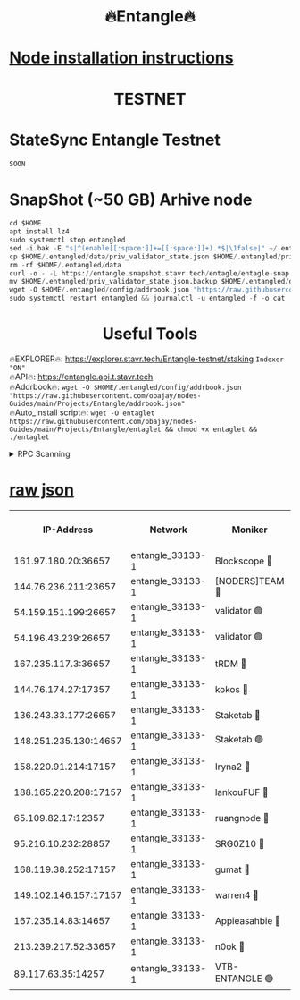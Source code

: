 <h1 align="center"> 🔥Entangle🔥</h1>

[Node installation instructions](https://github.com/obajay/nodes-Guides/tree/main/Projects/Entangle)
=

<h1 align="center"> TESTNET</h1>

# StateSync Entangle Testnet
```python
SOON
```
# SnapShot (~50 GB) Arhive node
```python
cd $HOME
apt install lz4
sudo systemctl stop entangled
sed -i.bak -E "s|^(enable[[:space:]]+=[[:space:]]+).*$|\1false|" ~/.entangled/config/config.toml
cp $HOME/.entangled/data/priv_validator_state.json $HOME/.entangled/priv_validator_state.json.backup
rm -rf $HOME/.entangled/data
curl -o - -L https://entangle.snapshot.stavr.tech/entagle/entagle-snap.tar.lz4 | lz4 -c -d - | tar -x -C $HOME/.entangled --strip-components 2
mv $HOME/.entangled/priv_validator_state.json.backup $HOME/.entangled/data/priv_validator_state.json
wget -O $HOME/.entangled/config/addrbook.json "https://raw.githubusercontent.com/obajay/nodes-Guides/main/Projects/Entangle/addrbook.json"
sudo systemctl restart entangled && journalctl -u entangled -f -o cat
```
 <h1 align="center"> Useful Tools</h1>
 
🔥EXPLORER🔥: https://explorer.stavr.tech/Entangle-testnet/staking        `Indexer "ON"` \
🔥API🔥:      https://entangle.api.t.stavr.tech \
🔥Addrbook🔥: ```wget -O $HOME/.entangled/config/addrbook.json "https://raw.githubusercontent.com/obajay/nodes-Guides/main/Projects/Entangle/addrbook.json"``` \
🔥Auto_install script🔥:  `wget -O entaglet https://raw.githubusercontent.com/obajay/nodes-Guides/main/Projects/Entangle/entaglet && chmod +x entaglet && ./entaglet`


<details>
<summary>RPC Scanning</summary>

<h2 align="center"> We scan nodes in real time every 4 hours. And we provide the final result of RPC endpoints.
We cannot influence the operation of these nodes in any way. </h2>


```python
If Voting Power is higher than 0 --> then the Node is a validator of the network and may be subject to attack and be a potential threat to the chain.
```
```python
We marked such validators with a red symbol
```

</details>

[raw json](https://rpc-check.entangt.stavr.tech/entangt/rpc-entangt-result.json)
=


<table><tr><th>IP-Address</th><th>Network</th><th>Moniker</th><th>Latest Block Height</th><th>Earliest Block Height</th><th>Catching Up</th><th>Tx Index</th><th>Voting Power</th><th>Scan Time</th></tr><tr><td>161.97.180.20:36657</td><td>entangle_33133-1</td><td>Blockscope 🔴</td><td>1218279</td><td>1</td><td>False</td><td>off</td><td>259586473635098</td><td>2023-12-20T07:13:35.751456373UTC</td></tr><tr><td>144.76.236.211:23657</td><td>entangle_33133-1</td><td>[NODERS]TEAM 🔴</td><td>1218282</td><td>1</td><td>False</td><td>off</td><td>47049700500000000</td><td>2023-12-20T07:13:48.287163495UTC</td></tr><tr><td>54.159.151.199:26657</td><td>entangle_33133-1</td><td>validator 🟢</td><td>1218283</td><td>1</td><td>False</td><td>on</td><td>0</td><td>2023-12-20T07:13:55.643948877UTC</td></tr><tr><td>54.196.43.239:26657</td><td>entangle_33133-1</td><td>validator 🟢</td><td>1218283</td><td>1</td><td>False</td><td>on</td><td>0</td><td>2023-12-20T07:13:56.271651094UTC</td></tr><tr><td>167.235.117.3:36657</td><td>entangle_33133-1</td><td>tRDM 🔴</td><td>1218283</td><td>1</td><td>False</td><td>on</td><td>57719660338000</td><td>2023-12-20T07:13:57.147323746UTC</td></tr><tr><td>144.76.174.27:17357</td><td>entangle_33133-1</td><td>kokos 🔴</td><td>1218281</td><td>145001</td><td>False</td><td>on</td><td>89890100000000</td><td>2023-12-20T07:13:45.228439906UTC</td></tr><tr><td>136.243.33.177:26657</td><td>entangle_33133-1</td><td>Staketab 🔴</td><td>1218282</td><td>660001</td><td>False</td><td>on</td><td>23111111100000</td><td>2023-12-20T07:13:50.679483739UTC</td></tr><tr><td>148.251.235.130:14657</td><td>entangle_33133-1</td><td>Staketab 🟢</td><td>1218279</td><td>660801</td><td>False</td><td>on</td><td>0</td><td>2023-12-20T07:13:35.480464671UTC</td></tr><tr><td>158.220.91.214:17157</td><td>entangle_33133-1</td><td>Iryna2 🔴</td><td>1218283</td><td>704001</td><td>False</td><td>on</td><td>180890937000019</td><td>2023-12-20T07:13:56.627594854UTC</td></tr><tr><td>188.165.220.208:17157</td><td>entangle_33133-1</td><td>lankouFUF 🔴</td><td>1218280</td><td>725001</td><td>False</td><td>on</td><td>180899900000002</td><td>2023-12-20T07:13:40.865405741UTC</td></tr><tr><td>65.109.82.17:12357</td><td>entangle_33133-1</td><td>ruangnode 🔴</td><td>1218279</td><td>806001</td><td>False</td><td>off</td><td>252606232826436</td><td>2023-12-20T07:13:36.204327962UTC</td></tr><tr><td>95.216.10.232:28857</td><td>entangle_33133-1</td><td>SRG0Z10 🔴</td><td>1218279</td><td>842001</td><td>False</td><td>off</td><td>10000001056590</td><td>2023-12-20T07:13:33.179635382UTC</td></tr><tr><td>168.119.38.252:17157</td><td>entangle_33133-1</td><td>gumat 🔴</td><td>1218280</td><td>962001</td><td>False</td><td>on</td><td>253013548351851</td><td>2023-12-20T07:13:40.594139685UTC</td></tr><tr><td>149.102.146.157:17157</td><td>entangle_33133-1</td><td>warren4 🔴</td><td>1218281</td><td>1054001</td><td>False</td><td>on</td><td>161480740514179</td><td>2023-12-20T07:13:48.031228183UTC</td></tr><tr><td>167.235.14.83:14657</td><td>entangle_33133-1</td><td>Appieasahbie 🔴</td><td>1218283</td><td>1076001</td><td>False</td><td>on</td><td>44568809900999996</td><td>2023-12-20T07:13:56.892251932UTC</td></tr><tr><td>213.239.217.52:33657</td><td>entangle_33133-1</td><td>n0ok 🔴</td><td>1218283</td><td>1118283</td><td>False</td><td>off</td><td>46574292273662988</td><td>2023-12-20T07:13:55.028205885UTC</td></tr><tr><td>89.117.63.35:14257</td><td>entangle_33133-1</td><td>VTB-ENTANGLE 🟢</td><td>1218281</td><td>1162001</td><td>False</td><td>off</td><td>0</td><td>2023-12-20T07:13:45.655134914UTC</td></tr></table>
